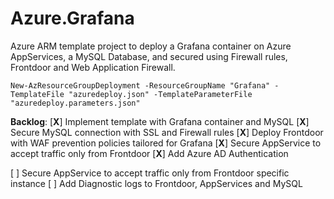# Azure.Grafana

Azure ARM template project to deploy a Grafana container on Azure AppServices, a MySQL Database, and secured using Firewall rules, Frontdoor and Web Application Firewall.

```
New-AzResourceGroupDeployment -ResourceGroupName "Grafana" -TemplateFile "azuredeploy.json" -TemplateParameterFile "azuredeploy.parameters.json"
```
**Backlog**:
[**X**] Implement template with Grafana container and MySQL
[**X**] Secure MySQL connection with SSL and Firewall rules
[**X**] Deploy Frontdoor with WAF prevention policies tailored for Grafana
[**X**] Secure AppService to accept traffic only from Frontdoor
[**X**] Add Azure AD Authentication

[ ] Secure AppService to accept traffic only from Frontdoor specific instance
[ ] Add Diagnostic logs to Frontdoor, AppServices and MySQL